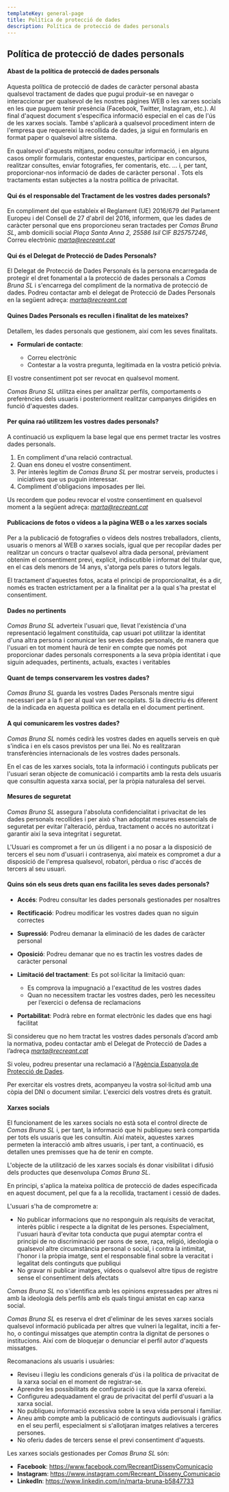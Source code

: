 ```yaml
---
templateKey: general-page
title: Política de protecció de dades
description: Política de protecció de dades personals
---
```

## Política de protecció de dades personals

#### Abast de la política de protecció de dades personals

Aquesta política de protecció de dades de caràcter personal abasta qualsevol tractament de dades que pugui produir-se en navegar o interaccionar per qualsevol de les nostres pàgines WEB o les xarxes socials en les que puguem tenir presència (Facebook, Twitter, Instagram, etc.). Al final d'aquest document s'especifica informació especial en el cas de l'ús de les xarxes socials. També s'aplicarà a qualsevol procediment intern de l'empresa que requereixi la recollida de dades, ja sigui en formularis en format paper o qualsevol altre sistema.

En qualsevol d'aquests mitjans, podeu consultar informació, i en alguns casos omplir formularis, contestar enquestes, participar en concursos, realitzar consultes, enviar fotografies, fer comentaris, etc. ... i, per tant, proporcionar-nos informació de dades de caràcter personal . Tots els tractaments estan subjectes a la nostra política de privacitat.

#### Qui és el responsable del Tractament de les vostres dades personals?

En compliment del que estableix el Reglament (UE) 2016/679 del Parlament Europeu i del Consell de 27 d'abril del 2016, informem, que les dades de caràcter personal que ens proporcioneu seran tractades per *Comas Bruna SL*, amb domicili social *Plaça Santa Anna 2, 25586 Isil* CIF *B25757246*, Correu electrònic *marta@recreant.cat*

#### Qui és el Delegat de Protecció de Dades Personals?

El Delegat de Protecció de Dades Personals és la persona encarregada de protegir el dret fonamental a la protecció de dades personals a *Comas Bruna SL* i s'encarrega del compliment de la normativa de protecció de dades. Podreu contactar amb el delegat de Protecció de Dades Personals en la següent adreça: *marta@recreant.cat*

#### Quines Dades Personals es recullen i finalitat de les mateixes?

Detallem, les dades personals que gestionem, així com les seves finalitats.

* **Formulari de contacte**:

  * Correu electrònic
  * Contestar a la vostra pregunta, legitimada en la vostra petició prèvia.

El vostre consentiment pot ser revocat en qualsevol moment.

*Comas Bruna SL* utilitza eines per analitzar perfils, comportaments o preferències dels usuaris i posteriorment realitzar campanyes dirigides en funció d'aquestes dades.

#### Per quina raó utilitzem les vostres dades personals?

A continuació us expliquem la base legal que ens permet tractar les vostres dades personals.

1. En compliment d'una relació contractual.
2. Quan ens doneu el vostre consentiment.
3. Per interès legítim de *Comas Bruna SL* per mostrar serveis, productes i iniciatives que us puguin interessar.
4. Compliment d'obligacions imposades per llei.

Us recordem que podeu revocar el vostre consentiment en qualsevol moment a la següent adreça: *marta@recreant.cat*

#### Publicacions de fotos o vídeos a la pàgina WEB o a les xarxes socials

Per a la publicació de fotografies o vídeos dels nostres treballadors, clients, usuaris o menors al WEB o xarxes socials, igual que per recopilar dades per realitzar un concurs o tractar qualsevol altra dada personal, prèviament obtenim el consentiment previ, explícit, indiscutible i informat del titular que, en el cas dels menors de 14 anys, s'atorga pels pares o tutors legals.

El tractament d'aquestes fotos, acata el principi de proporcionalitat, és a dir, només es tracten estrictament per a la finalitat per a la qual s'ha prestat el consentiment.

#### Dades no pertinents

*Comas Bruna SL* adverteix l'usuari que, llevat l'existència d'una representació legalment constituïda, cap usuari pot utilitzar la identitat d'una altra persona i comunicar les seves dades personals, de manera que l'usuari en tot moment haurà de tenir en compte que només pot proporcionar dades personals corresponents a la seva pròpia identitat i que siguin adequades, pertinents, actuals, exactes i veritables

#### Quant de temps conservarem les vostres dades?

*Comas Bruna SL* guarda les vostres Dades Personals mentre sigui necessari per a la fi per al qual van ser recopilats. Si la directriu és diferent de la indicada en aquesta política es detalla en el document pertinent.

#### A qui comunicarem les vostres dades?

*Comas Bruna SL* només cedirà les vostres dades en aquells serveis en què s'indica i en els casos previstos per una llei.
No es realitzaran transferències internacionals de les vostres dades personals.

En el cas de les xarxes socials, tota la informació i continguts publicats per l'usuari seran objecte de comunicació i compartits amb la resta dels usuaris que consultin aquesta xarxa social, per la pròpia naturalesa del servei.

#### Mesures de seguretat

*Comas Bruna SL* assegura l'absoluta confidencialitat i privacitat de les dades personals recollides i per això s'han adoptat mesures essencials de seguretat per evitar l'alteració, pèrdua, tractament o accés no autoritzat i garantir així la seva integritat i seguretat.

L'Usuari es compromet a fer un ús diligent i a no posar a la disposició de tercers el seu nom d'usuari i contrasenya, així mateix es compromet a dur a disposició de l'empresa qualsevol, robatori, pèrdua o risc d'accés de tercers al seu usuari.

#### Quins són els seus drets quan ens facilita les seves dades personals?

* **Accés**: Podreu consultar les dades personals gestionades per nosaltres
* **Rectificació**: Podreu modificar les vostres dades quan no siguin correctes
* **Supressió**: Podreu demanar la eliminació de les dades de caràcter personal
* **Oposició**: Podreu demanar que no es tractin les vostres dades de caràcter personal
* **Limitació del tractament**: Es pot sol·licitar la limitació quan:

  * Es comprova la impugnació a l'exactitud de les vostres dades
  * Quan no necessitem tractar les vostres dades, però les necessiteu per l’exercici o defensa de reclamacions
* **Portabilitat**: Podrà rebre en format electrònic les dades que ens hagi facilitat

Si considereu que no hem tractat les vostres dades personals d’acord amb la normativa, podeu contactar amb el Delegat de Protecció de Dades a l’adreça *marta@recreant.cat*

Si voleu, podreu presentar una reclamació a l'[Agència Espanyola de Protecció de Dades](www.agpd.es).

Per exercitar els vostres drets, acompanyeu la vostra sol·licitud amb una còpia del DNI o document similar. L'exercici dels vostres drets és gratuït.

#### Xarxes socials

El funcionament de les xarxes socials no està sota el control directe de *Comas Bruna SL* i, per tant, la informació que hi publiqueu serà compartida per tots els usuaris que les consultin. Així mateix, aquestes xarxes permeten la interacció amb altres usuaris, i per tant, a continuació, es detallen unes premisses que ha de tenir en compte.

L'objecte de la utilització de les xarxes socials és donar visibilitat i difusió dels productes que desenvolupa *Comas Bruna SL*.

En principi, s'aplica la mateixa política de protecció de dades especificada en aquest document, pel que fa a la recollida, tractament i cessió de dades.

L'usuari s'ha de comprometre a:

* No publicar informacions que no responguin als requisits de veracitat, interès públic i respecte a la dignitat de les persones. Especialment, l'usuari haurà d'evitar tota conducta que pugui atemptar contra el principi de no discriminació per raons de sexe, raça, religió, ideologia o qualsevol altre circumstància personal o social, i contra la intimitat, l'honor i la pròpia imatge, sent el responsable final sobre la veracitat i legalitat dels continguts que publiqui
* No gravar ni publicar imatges, vídeos o qualsevol altre tipus de registre sense el consentiment dels afectats

*Comas Bruna SL* no s'identifica amb les opinions expressades per altres ni amb la ideologia dels perfils amb els quals tingui amistat en cap xarxa social.

*Comas Bruna SL* es reserva el dret d'eliminar de les seves xarxes socials qualsevol informació publicada per altres que vulneri la legalitat, inciti a fer-ho, o contingui missatges que atemptin contra la dignitat de persones o institucions. Així com de bloquejar o denunciar el perfil autor d'aquests missatges.

Recomanacions als usuaris i usuàries:

* Reviseu i llegiu les condicions generals d'ús i la política de privacitat de la xarxa social en el moment de registrar-se.
* Aprendre les possibilitats de configuració i ús que la xarxa ofereixi.
* Configureu adequadament el grau de privacitat del perfil d'usuari a la xarxa social.
* No publiqueu informació excessiva sobre la seva vida personal i familiar.
* Aneu amb compte amb la publicació de continguts audiovisuals i gràfics en el seu perfil, especialment si s'allotjaran imatges relatives a terceres persones.
* No oferiu dades de tercers sense el previ consentiment d'aquests.

Les xarxes socials gestionades per *Comas Bruna SL* són:

* **Facebook**: https://www.facebook.com/RecreantDissenyComunicacio
* **Instagram**: https://www.instagram.com/Recreant_Disseny_Comunicacio
* **LinkedIn**: https://www.linkedin.com/in/marta-bruna-b5847733